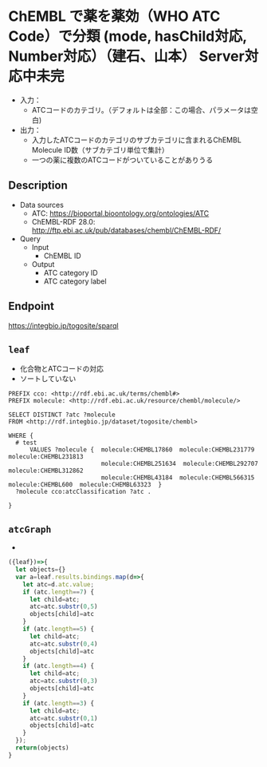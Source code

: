# ChEMBL で薬を薬効（WHO ATC Code）で分類 (mode, hasChild対応, Number対応）（建石、山本） Server対応中未完

* 入力：
  * ATCコードのカテゴリ。（デフォルトは全部：この場合、パラメータは空白)
* 出力：
  * 入力したATCコードのカテゴリのサブカテゴリに含まれるChEMBL Molecule ID数（サブカテゴリ単位で集計）
  * 一つの薬に複数のATCコードがついていることがありうる 

## Description

- Data sources
    - ATC: https://bioportal.bioontology.org/ontologies/ATC
    - ChEMBL-RDF 28.0: http://ftp.ebi.ac.uk/pub/databases/chembl/ChEMBL-RDF/
- Query
    -  Input
        - ChEMBL ID
    - Output
        - ATC category ID
        - ATC category label

## Endpoint

https://integbio.jp/togosite/sparql

## `leaf`
- 化合物とATCコードの対応
- ソートしていない

```sparql
PREFIX cco: <http://rdf.ebi.ac.uk/terms/chembl#> 
PREFIX molecule: <http://rdf.ebi.ac.uk/resource/chembl/molecule/>

SELECT DISTINCT ?atc ?molecule
FROM <http://rdf.integbio.jp/dataset/togosite/chembl>  

WHERE {
  # test
      VALUES ?molecule {  molecule:CHEMBL17860  molecule:CHEMBL231779  molecule:CHEMBL231813  
                          molecule:CHEMBL251634  molecule:CHEMBL292707  molecule:CHEMBL312862  
                          molecule:CHEMBL43184  molecule:CHEMBL566315  molecule:CHEMBL600  molecule:CHEMBL63323  } 
  ?molecule cco:atcClassification ?atc .
        
}
```


## `atcGraph` 
-  

```javascript
({leaf})=>{
  let objects={}
  var a=leaf.results.bindings.map(d=>{
    let atc=d.atc.value;
    if (atc.length==7) {
      let child=atc;
      atc=atc.substr(0,5)
      objects[child]=atc 
    }
    if (atc.length==5) {
      let child=atc;
      atc=atc.substr(0,4)
      objects[child]=atc 
    }
    if (atc.length==4) {
      let child=atc;
      atc=atc.substr(0,3)
      objects[child]=atc 
    }
    if (atc.length==3) {
      let child=atc;
      atc=atc.substr(0,1)
      objects[child]=atc 
    }
  });	
  return(objects)
}
```


